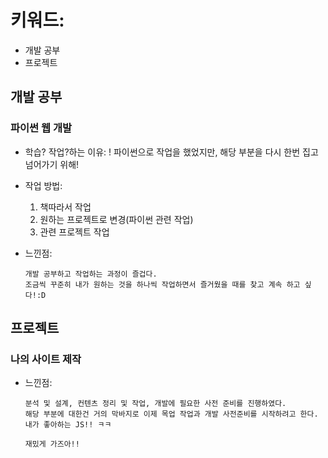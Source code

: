 # 키워드:

- 개발 공부
- 프로젝트

## 개발 공부

### 파이썬 웹 개발

- 학습? 작업?하는 이유:
  ! 파이썬으로 작업을 했었지만, 해당 부분을 다시 한번 집고 넘어가기 위해!

- 작업 방법:

  1. 책따라서 작업
  2. 원하는 프로젝트로 변경(파이썬 관련 작업)
  3. 관련 프로젝트 작업

- 느낀점:
  ```
  개발 공부하고 작업하는 과정이 즐겁다.
  조금씩 꾸준히 내가 원하는 것을 하나씩 작업하면서 즐거웠을 때를 찾고 계속 하고 싶다!:D
  ```

## 프로젝트

### 나의 사이트 제작

- 느낀점:

  ```
  분석 및 설계, 컨텐츠 정리 및 작업, 개발에 필요한 사전 준비를 진행하였다.
  해당 부분에 대한건 거의 막바지로 이제 목업 작업과 개발 사전준비를 시작하려고 한다.
  내가 좋아하는 JS!! ㅋㅋ

  재밌게 가즈아!!
  ```
